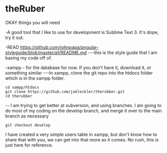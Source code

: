 # theRuber
OKAY
things you will need

-A good tool that I like to use for development is Sublime Text 3.  It's dope, try it out.

-READ https://github.com/johnpapa/angular-styleguide/blob/master/a1/README.md
---this is the style guide that I am basing my code off of.

-xampp - for the database for now.  If you don't have it, download it, or something similar
---In xampp, clone the git repo into the htdocs folder which is in the xampp folder.

	cd xampp/htdocs
	git clone https://github.com/jakleckler/therubber.git
	cd therubber

-- I am trying to get better at subversion, and using branches. I am going to do most of my coding on the develop branch, and merge it over to the main branch as necessary

	git checkout develop

I have created a very simple users table in xampp, but don't know how to share that with you, we can get into that more as it comes.  No rush, this is just here for reference.


